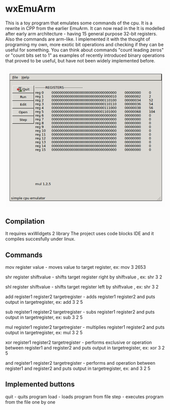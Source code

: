 # wxEmuArm

This is a toy program that emulates some commands of the cpu.
It is a rewrite in CPP from the earlier EmuArm. It can now read in the
It is modelled after early arm architecture - having 15 general purpose 32-bit registers.
Also the commands are arm-like.
I implemented it with the thought of programing my own, more exotic bit operations and checking if they can be useful for something.
You can think about commands "count leading zeros" or "count bits set to 1" as examples of recently introduced binary operations that proved to be useful, but have not been widely implemented before.

![Screenshot](https://github.com/mkudla/wxEmuArm/blob/master/program.png)


## Compilation

It requires wxWidgets 2 library
The project uses code blocks IDE and it compiles succesfully under linux.

## Commands

mov register value
    - moves value to target register, ex: mov 3 2653
    
shr register shiftvalue
    - shifts target register right by shiftvalue , ex: shr 3 2

shl register shiftvalue
    - shifts target register left by shiftvalue , ex: shr 3 2

add register1 register2 targetregister
    - adds register1 register2 and puts output in targetregister, ex: add 3 2 5


sub register1 register2 targetregister
    - subs register1 register2 and puts output in targetregister, ex: sub 3 2 5

mul register1 register2 targetregister
    - multiplies register1 register2 and puts output in targetregister, ex: mul 3 2 5

xor register1 register2 targetregister
    - performs exclusive or operation between register1 and register2 and puts output in targetregister, ex: xor 3 2 5

and register1 register2 targetregister
    - performs and operation between register1 and register2 and puts output in targetregister, ex: and 3 2 5

    
## Implemented buttons

quit - quits program
load - loads program from file
step - executes program from the file one by one

